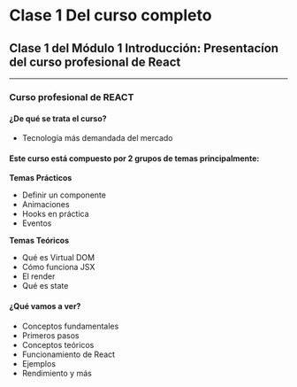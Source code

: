 # Clase 1 Del curso completo

## Clase 1 del Módulo 1 Introducción: Presentacíon del curso profesional de React

---

### Curso profesional de REACT

#### ¿De qué se trata el curso?
- Tecnología más demandada del mercado

#### Este curso está compuesto por 2 grupos de temas principalmente:

**Temas Prácticos**
- Definir un componente
- Animaciones
- Hooks en práctica
- Eventos

**Temas Teóricos**
- Qué es Virtual DOM
- Cómo funciona JSX
- El render
- Qué es state


#### ¿Qué vamos a ver?
- Conceptos fundamentales
- Primeros pasos
- Conceptos teóricos
- Funcionamiento de React
- Ejemplos
- Rendimiento y más
